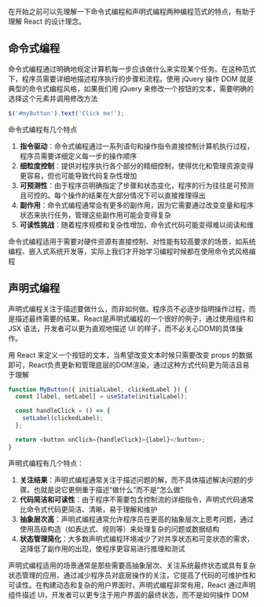 在开始之前可以先理解一下命令式编程和声明式编程两种编程范式的特点，有助于理解 React 的设计理念。

## 命令式编程
命令式编程通过明确地规定计算机每一步应该做什么来实现某个任务。在这种范式下，程序员需要详细地描述程序执行的步骤和流程。使用 jQuery 操作 DOM 就是典型的命令式编程风格，如果我们用 jQuery 来修改一个按钮的文本，需要明确的选择这个元素并调用修改方法

```javascript
$('#myButton').text('Click me!');
```

命令式编程有几个特点

1. **指令驱动**：命令式编程通过一系列语句和操作指令直接控制计算机执行过程，程序员需要详细定义每一步的操作顺序
2. **细粒度控制**：提供对程序执行各个部分的精细控制，使得优化和管理资源变得更容易，但也可能导致代码复杂性增加
3. **可预测性**：由于程序员明确指定了步骤和状态变化，程序的行为往往是可预测且可控的。每个操作的结果在大部分情况下可以直接推理得出
4. **副作用**：命令式编程通常会有更多的副作用，因为它需要通过改变变量和程序状态来执行任务，管理这些副作用可能会变得复杂
5. **可读性挑战**：随着程序规模和复杂性增加，命令式代码可能变得难以阅读和维

命令式编程适用于需要对硬件资源有直接控制、对性能有较高要求的场景，如系统编程、嵌入式系统开发等，实际上我们才开始学习编程时候都在使用命令式风格编程

## 声明式编程
声明式编程关注于描述要做什么，而非如何做。程序员不必逐步指明操作过程，而是描述最终需要的结果。React是声明式编程的一个很好的例子，通过使用组件和 JSX 语法，开发者可以更为直观地描述 UI 的样子，而不必关心DOM的具体操作。

用 React 来定义一个按钮的文本，当希望改变文本时候只需要改变 props 的数据即可，React负责更新和管理底层的DOM渲染，通过这种方式代码更为简洁且易于理解

```javascript
function MyButton({ initialLabel, clickedLabel }) {
  const [label, setLabel] = useState(initialLabel);

  const handleClick = () => {
    setLabel(clickedLabel);
  };

  return <button onClick={handleClick}>{label}</button>;
}
```

声明式编程有几个特点：

1. **关注结果**：声明式编程通常关注于描述问题的解，而不具体描述解决问题的步骤。也就是说它更侧重于描述“做什么”而不是“怎么做”
2. **代码简洁和可读性**：由于程序不需要包含控制流的详细指令，声明式代码通常比命令式代码更简洁、清晰，易于理解和维护
3. **抽象层次高**：声明式编程通常允许程序员在更高的抽象层次上思考问题，通过使用高级构造（如表达式、规则等）来处理复杂的问题或数据结构
4. **状态管理简化**：大多数声明式编程环境减少了对共享状态和可变状态的需求，这降低了副作用的出现，使程序更容易进行推理和测试

声明式编程适用的场景通常是那些需要高抽象层次、关注系统最终状态或具有复杂状态管理的应用，通过减少程序员对底层操作的关注，它提高了代码的可维护性和可读性。在构建动态和复杂的用户界面时，声明式编程非常有用，React 通过声明组件描述 UI，开发者可以更专注于用户界面的最终状态，而不是如何操作 DOM

  


  


